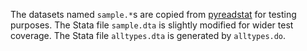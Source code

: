 The datasets named `sample.*`s are copied from [pyreadstat](https://github.com/Roche/pyreadstat/tree/master/test_data) for testing purposes.
The Stata file `sample.dta` is slightly modified for wider test coverage.
The Stata file `alltypes.dta` is generated by `alltypes.do`.
